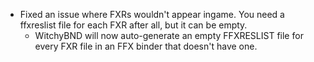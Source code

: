 * Fixed an issue where FXRs wouldn't appear ingame. You need a ffxreslist file for each FXR after all, but it can be empty. 
  * WitchyBND will now auto-generate an empty FFXRESLIST file for every FXR file in an FFX binder that doesn't have one.